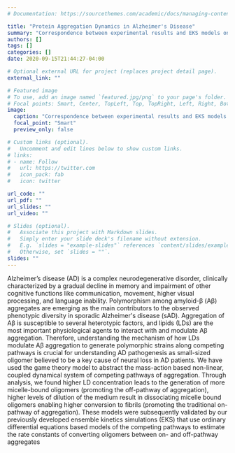```yaml
---
# Documentation: https://sourcethemes.com/academic/docs/managing-content/

title: "Protein Aggregation Dynamics in Alzheimer's Disease"
summary: "Correspondence between experimental results and EKS models on switching of pathway"
authors: []
tags: []
categories: []
date: 2020-09-15T21:44:27-04:00

# Optional external URL for project (replaces project detail page).
external_link: ""

# Featured image
# To use, add an image named `featured.jpg/png` to your page's folder.
# Focal points: Smart, Center, TopLeft, Top, TopRight, Left, Right, BottomLeft, Bottom, BottomRight.
image:
  caption: "Correspondence between experimental results and EKS models on switching of pathway"
  focal_point: "Smart"
  preview_only: false

# Custom links (optional).
#   Uncomment and edit lines below to show custom links.
# links:
# - name: Follow
#   url: https://twitter.com
#   icon_pack: fab
#   icon: twitter

url_code: ""
url_pdf: ""
url_slides: ""
url_video: ""

# Slides (optional).
#   Associate this project with Markdown slides.
#   Simply enter your slide deck's filename without extension.
#   E.g. `slides = "example-slides"` references `content/slides/example-slides.md`.
#   Otherwise, set `slides = ""`.
slides: ""
---
```

Alzheimer’s disease (AD) is a complex neurodegenerative disorder, clinically characterized by a gradual decline in memory and impairment of other cognitive functions like communication, movement, higher visual processing, and language inability. Polymorphism among amyloid-β (Aβ) aggregates are emerging as the main contributors to the observed phenotypic diversity in sporadic Alzheimer's disease (sAD). Aggregation of Aβ is susceptible to several heterotypic factors, and lipids (LDs) are the most important physiological agents to interact with and modulate Aβ aggregation. Therefore, understanding the mechanism of how LDs modulate Aβ aggregation to generate polymorphic strains along competing pathways is crucial for understanding AD pathogenesis as small-sized oligomer believed to be a key cause of neural loss in AD patients. We have used the game theory model to abstract the mass-action based non-linear, coupled dynamical system of competing pathways of aggregation. Through analysis, we found higher LD concentration leads to the generation of more micelle-bound oligomers (promoting the off-pathway of aggregation), higher levels of dilution of the medium result in dissociating micelle bound oligomers enabling higher conversion to fibrils (promoting the traditional on-pathway of aggregation). These models were subsequently validated by our previously developed ensemble kinetics simulations (EKS) that use ordinary differential equations based models of the competing pathways to estimate the rate constants of converting oligomers between on- and off-pathway aggregates